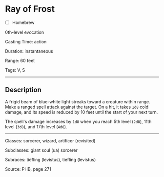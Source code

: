 # Ray of Frost

- [ ] Homebrew

0th-level evocation

Casting Time: action

Duration: instantaneous

Range: 60 feet

Tags: V, S

---

## Description
A frigid beam of blue-white light streaks toward a creature within range. Make a ranged spell attack against the target. On a hit, it takes `1d8` cold damage, and its speed is reduced by 10 feet until the start of your next turn.

The spell's damage increases by `1d8` when you reach 5th level (`2d8`), 11th level (`3d8`), and 17th level (`4d8`).

---

Classes: sorcerer, wizard, artificer (revisited)

Subclasses: giant soul (ua) sorcerer

Subraces: tiefling (levistus), tiefling (levistus)

Source: PHB, page 271
